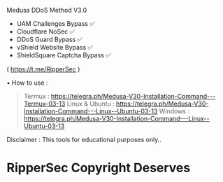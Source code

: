 Medusa DDoS Method V3.0

- UAM Challenges Bypass ✅
- Cloudflare NoSec ✅
- DDoS Guard Bypass ✅
- vShield Website Bypass ✅
- ShieldSquare Captcha Bypass ✅
  
( https://t.me/RipperSec )

• How to use :
> Termux : https://telegra.ph/Medusa-V30-Installation-Command---Termux-03-13
> Linux & Ubuntu : https://telegra.ph/Medusa-V30-Installation-Command---Linux--Ubuntu-03-13
> Windows : https://telegra.ph/Medusa-V30-Installation-Command---Linux--Ubuntu-03-13

Disclaimer : This tools for educational purposes only..

# RipperSec Copyright Deserves #
